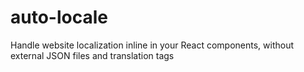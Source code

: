 # auto-locale
Handle website localization inline in your React components, without external JSON files and translation tags
